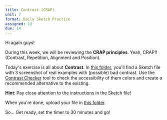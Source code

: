 ```yaml
---
title: Contrast (CRAP)
unit: 7
format: Daily Sketch Practice
assigned: 13
due: 14
---
```

Hi again guys!

During this week, we will be reviewing the **CRAP principles**. Yeah, CRAP!! (Contrast, Repetition, Alignment and Position). 

Today's exercise is all about **Contrast**. In [this folder](https://drive.google.com/drive/folders/17Y3PFdG7-Y5hHSIkyX4SbQRuvrcC4A6S), you'll find a Sketch file with 3 screenshot of real examples with (possible) bad contrast. Use the [Contrast Checker](https://contrastchecker.com/) tool to check the accessibility of them colors and create a recommended alternative to the existing. 

**Hint**: Pay close attention to the instructions in the Sketch file!

When you're done, upload your file in [this folder](https://drive.google.com/drive/folders/17Y3PFdG7-Y5hHSIkyX4SbQRuvrcC4A6S). 

So... Get ready, set the timer to 30 minutes and go!
